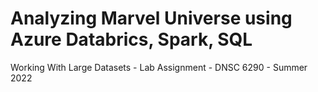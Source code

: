 # Analyzing Marvel Universe using Azure Databrics, Spark, SQL
 Working With Large Datasets - Lab Assignment - DNSC 6290 - Summer 2022
